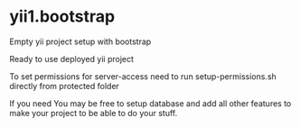 # yii1.bootstrap
Empty yii project setup with bootstrap

Ready to use deployed yii project

To set permissions for server-access need to run setup-permissions.sh directly from protected folder

If you need You may be free to setup database and add all other features to make your project to be able to do your stuff.
